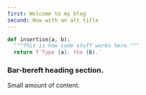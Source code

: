 ```yaml
---
first: Welcome to my blog
second: Now with an alt title
---
```


``` python
def insertion(a, b):
  """This is how code stuff works here."""
  return f'Type {a}, the {b}.'
```

### Bar-bereft heading section.

Small amount of content.
